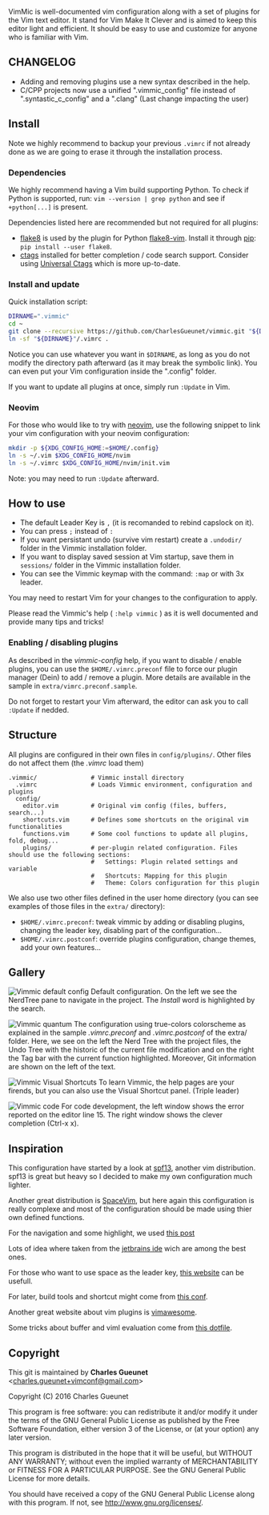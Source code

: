 VimMic is well-documented vim configuration along with a set of plugins for the
Vim text editor. It stand for Vim Make It Clever and is aimed to keep this
editor light and efficient. It should be easy to use and customize for anyone
who is familiar with Vim.

__CHANGELOG__
--------------

* Adding and removing plugins use a new syntax described in the help.
* C/CPP projects now use a unified ".vimmic_config" file instead of ".syntastic_c_config" and a ".clang" (Last change impacting the user)

__Install__
-----------

Note we highly recommend to backup your previous `.vimrc` if not already done
as we are going to erase it through the installation process.

### Dependencies

We highly recommend having a Vim build supporting Python. To check if Python
is supported, run: `vim --version | grep python` and see if `+python[...]` is
present.

Dependencies listed here are recommended but not required for all plugins:

* [flake8][flake8] is used by the plugin for Python
  [flake8-vim][plugin-flake8]. Install it through [pip][pip]:
  `pip install --user flake8`.
* [ctags][ctags] installed for better completion / code search support.
  Consider using [Universal Ctags][uni-ctags] which is more up-to-date.

### Install and update

Quick installation script:

```bash
DIRNAME=".vimmic"
cd ~
git clone --recursive https://github.com/CharlesGueunet/vimmic.git "${DIRNAME}"
ln -sf "${DIRNAME}"/.vimrc .
```

Notice you can use whatever you want in `$DIRNAME`, as long as you do not
modify the directory path afterward (as it may break the symbolic link).
You can even put your Vim configuration inside the ".config" folder.

If you want to update all plugins at once, simply run `:Update` in Vim.

### Neovim

For those who would like to try with [neovim][neovim], use the following
snippet to link your vim configuration with your neovim configuration:

```bash
mkdir -p ${XDG_CONFIG_HOME:=$HOME/.config}
ln -s ~/.vim $XDG_CONFIG_HOME/nvim
ln -s ~/.vimrc $XDG_CONFIG_HOME/nvim/init.vim
```

Note: you may need to run `:Update` afterward.

__How to use__
--------------

* The default Leader Key is `,` (it is recomanded to rebind capslock on it).
* You can press `;` instead of `:`
* If you want persistant undo (survive vim restart) create a `.undodir/`
  folder in the Vimmic installation folder.
* If you want to display saved session at Vim startup, save them in
  `sessions/` folder in the Vimmic installation folder.
* You can see the Vimmic keymap with the command: `:map` or with 3x leader.

You may need to restart Vim for your changes to the configuration to apply.

Please read the Vimmic's help ( `:help vimmic` ) as it is well documented
and provide many tips and tricks!

### Enabling / disabling plugins

As described in the *vimmic-config* help, if you want to disable / enable
plugins, you can use the `$HOME/.vimrc.preconf` file to force our plugin
manager (Dein) to add / remove a plugin. More details are available in the
sample in `extra/vimrc.preconf.sample`.

Do not forget to restart your Vim afterward,
the editor can ask you to call `:Update` if nedded.

__Structure__
--------------

All plugins are configured in their own files in `config/plugins/`.
Other files do not affect them (the *.vimrc* load them)

    .vimmic/               # Vimmic install directory
      .vimrc               # Loads Vimmic environment, configuration and plugins
      config/
        editor.vim         # Original vim config (files, buffers, search...)
        shortcuts.vim      # Defines some shortcuts on the original vim functionalities
        functions.vim      # Some cool functions to update all plugins, fold, debug...
        plugins/           # per-plugin related configuration. Files should use the following sections:
                           #   Settings: Plugin related settings and variable
                           #   Shortcuts: Mapping for this plugin
                           #   Theme: Colors configuration for this plugin

We also use two other files defined in the user home directory (you can see
examples of those files in the `extra/` directory):

* `$HOME/.vimrc.preconf`: tweak vimmic by adding or disabling plugins, changing
  the leader key, disabling part of the configuration...
* `$HOME/.vimrc.postconf`: override plugins configuration, change themes, add
  your own features...

__Gallery__
-----------

![Vimmic default config](http://dev.gueunetcharles.com/doc/vim/Vimmic_default.png)
Default configuration. On the left we see the NerdTree pane to navigate in the
project. The *Install* word is highlighted by the search.

![Vimmic quantum](http://dev.gueunetcharles.com/doc/vim/Vimmic_quantum.png)
The configuration using true-colors colorscheme as explained in the sample
*.vimrc.preconf* and *.vimrc.postconf* of the extra/ folder. Here, we see on the
left the Nerd Tree with the project files, the Undo Tree with the historic of
the current file modification and on the right the Tag bar with the current
function highlighted. Moreover, Git information are shown on the left of the
text.

![Vimmic Visual Shortcuts](http://dev.gueunetcharles.com/doc/vim/Vimmic_Shortcuts2.png)
To learn Vimmic, the help pages are your firends, but you can also use the
Visual Shortcut panel. (Triple leader)

![Vimmic code](http://dev.gueunetcharles.com/doc/vim/Vimmic_completion.png)
For code development, the left window shows the error reported on the editor
line 15. The right window shows the clever completion (Ctrl-x x).


__Inspiration__
----------------

This configuration have started by a look at
[spf13](https://github.com/spf13/spf13-vim), another vim distribution.
spf13 is great but heavy so I decided to make my own configuration much lighter.

Another great distribution is [SpaceVim](https://github.com/SpaceVim/SpaceVim), but here
again this configuration is really complexe and most of the configuration should be made using
thier own defined functions.

For the navigation and some highlight, we used
[this post](http://nvie.com/posts/how-i-boosted-my-vim/)

Lots of idea where taken from the
[jetbrains ide](https://www.jetbrains.com/) wich are among the best ones.

For those who want to use space as the leader key,
[this website](https://sheerun.net/2014/03/21/how-to-boost-your-vim-productivity/)
can be usefull.

For later, build tools and shortcut might come from [this conf](https://github.com/xmementoit/vim-ide.git).

Another great website about vim plugins is [vimawesome](http://vimawesome.com/).

Some tricks about buffer and viml evaluation come from
[this dotfile](https://github.com/thirtythreeforty/dotfiles/blob/cb464b7ef00534aa06247e67f4e55c701022571f/vim/config/mappings.vim#L20-31).

__Copyright__
-------------

This git is maintained by **Charles Gueunet** \<charles.gueunet+vimconf@gmail.com\>

Copyright (C) 2016 Charles Gueunet

This program is free software: you can redistribute it and/or modify
it under the terms of the GNU General Public License as published by
the Free Software Foundation, either version 3 of the License, or
(at your option) any later version.

This program is distributed in the hope that it will be useful,
but WITHOUT ANY WARRANTY; without even the implied warranty of
MERCHANTABILITY or FITNESS FOR A PARTICULAR PURPOSE.  See the
GNU General Public License for more details.

You should have received a copy of the GNU General Public License
along with this program.  If not, see <http://www.gnu.org/licenses/>.

[plugin-flake8]: https://github.com/andviro/flake8-vim
[pip]: https://pypi.python.org/pypi/pip
[flake8]: https://pypi.python.org/pypi/flake8
[ctags]: https://en.wikipedia.org/wiki/Ctags
[uni-ctags]: https://github.com/universal-ctags
[neovim]: https://neovim.io/
